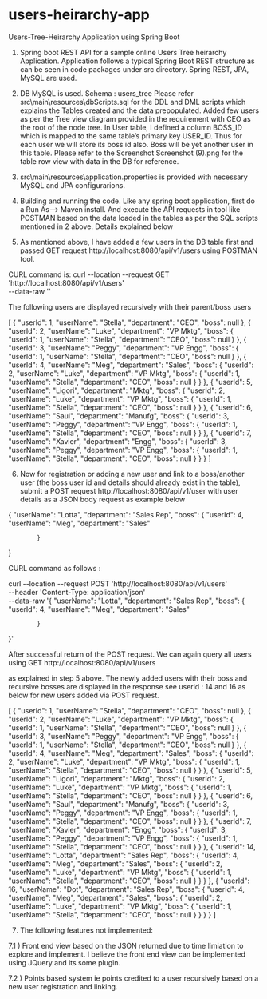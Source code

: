 # users-heirarchy-app
Users-Tree-Heirarchy Application using Spring Boot

1) Spring boot REST API for a sample online Users Tree heirarchy Application. Application follows a typical Spring Boot REST structure as can be seen in code packages under src directory. Spring REST, JPA, MySQL are used.

2) DB MySQL is used. Schema : users_tree Please refer src\main\resources\dbScripts.sql for the DDL and DML scripts which explains the Tables created and the data prepopulated. Added few users as per the Tree view diagram provided in the requirement with CEO as the root of the node tree.
In User table, I defined a column BOSS_ID which is mapped to the same table’s primary key USER_ID.  Thus for each user we will store its boss id also. Boss will be yet another user in this table.
Please refer to the Screenshot Screenshot (9).png for the table row view with data in the DB for reference.

3) src\main\resources\application.properties is provided with necessary MySQL and JPA configurarions.

4) Building and running the code. Like any spring boot application, first do a Run As--> Maven install. And execute the API requests in tool like POSTMAN based on the data loaded in the tables as per the SQL scripts mentioned in 2 above. Details explained below

5) As mentioned above, I have added a few users in the DB table first and passed GET request http://localhost:8080/api/v1/users
using POSTMAN tool.

CURL command is:
curl --location --request GET 'http://localhost:8080/api/v1/users' \
--data-raw ''


The following users are displayed recursively with their parent/boss users


[
    {
        "userId": 1,
        "userName": "Stella",
        "department": "CEO",
        "boss": null
    },
    {
        "userId": 2,
        "userName": "Luke",
        "department": "VP Mktg",
        "boss": {
            "userId": 1,
            "userName": "Stella",
            "department": "CEO",
            "boss": null
        }
    },
    {
        "userId": 3,
        "userName": "Peggy",
        "department": "VP Engg",
        "boss": {
            "userId": 1,
            "userName": "Stella",
            "department": "CEO",
            "boss": null
        }
    },
    {
        "userId": 4,
        "userName": "Meg",
        "department": "Sales",
        "boss": {
            "userId": 2,
            "userName": "Luke",
            "department": "VP Mktg",
            "boss": {
                "userId": 1,
                "userName": "Stella",
                "department": "CEO",
                "boss": null
            }
        }
    },
    {
        "userId": 5,
        "userName": "Ligori",
        "department": "Mktg",
        "boss": {
            "userId": 2,
            "userName": "Luke",
            "department": "VP Mktg",
            "boss": {
                "userId": 1,
                "userName": "Stella",
                "department": "CEO",
                "boss": null
            }
        }
    },
    {
        "userId": 6,
        "userName": "Saul",
        "department": "Manufg",
        "boss": {
            "userId": 3,
            "userName": "Peggy",
            "department": "VP Engg",
            "boss": {
                "userId": 1,
                "userName": "Stella",
                "department": "CEO",
                "boss": null
            }
        }
    },
    {
        "userId": 7,
        "userName": "Xavier",
        "department": "Engg",
        "boss": {
            "userId": 3,
            "userName": "Peggy",
            "department": "VP Engg",
            "boss": {
                "userId": 1,
                "userName": "Stella",
                "department": "CEO",
                "boss": null
            }
        }
    }
]

6) Now for registration or adding a new user and link to a boss/another user (the boss user id and details should already exist in the table), 
submit a POST request http://localhost:8080/api/v1/user
with user details as a JSON body request as example below


{ 
"userName": "Lotta",
"department": "Sales Rep",
"boss": {
                "userId": 4,
		"userName": "Meg",
        	"department": "Sales"
                
            }
}

CURL command as follows :


curl --location --request POST 'http://localhost:8080/api/v1/users' \
--header 'Content-Type: application/json' \
--data-raw '{ 
"userName": "Lotta",
"department": "Sales Rep",
"boss": {
                "userId": 4,
		"userName": "Meg",
        	"department": "Sales"
                
            }
}'

After successful return of the POST request. We can again query all users using GET http://localhost:8080/api/v1/users

as explained in step 5 above. The newly added users with their boss and recursive bosses are displayed in the response
see userid : 14 and 16 as below for new users added via POST request.

[
    {
        "userId": 1,
        "userName": "Stella",
        "department": "CEO",
        "boss": null
    },
    {
        "userId": 2,
        "userName": "Luke",
        "department": "VP Mktg",
        "boss": {
            "userId": 1,
            "userName": "Stella",
            "department": "CEO",
            "boss": null
        }
    },
    {
        "userId": 3,
        "userName": "Peggy",
        "department": "VP Engg",
        "boss": {
            "userId": 1,
            "userName": "Stella",
            "department": "CEO",
            "boss": null
        }
    },
    {
        "userId": 4,
        "userName": "Meg",
        "department": "Sales",
        "boss": {
            "userId": 2,
            "userName": "Luke",
            "department": "VP Mktg",
            "boss": {
                "userId": 1,
                "userName": "Stella",
                "department": "CEO",
                "boss": null
            }
        }
    },
    {
        "userId": 5,
        "userName": "Ligori",
        "department": "Mktg",
        "boss": {
            "userId": 2,
            "userName": "Luke",
            "department": "VP Mktg",
            "boss": {
                "userId": 1,
                "userName": "Stella",
                "department": "CEO",
                "boss": null
            }
        }
    },
    {
        "userId": 6,
        "userName": "Saul",
        "department": "Manufg",
        "boss": {
            "userId": 3,
            "userName": "Peggy",
            "department": "VP Engg",
            "boss": {
                "userId": 1,
                "userName": "Stella",
                "department": "CEO",
                "boss": null
            }
        }
    },
    {
        "userId": 7,
        "userName": "Xavier",
        "department": "Engg",
        "boss": {
            "userId": 3,
            "userName": "Peggy",
            "department": "VP Engg",
            "boss": {
                "userId": 1,
                "userName": "Stella",
                "department": "CEO",
                "boss": null
            }
        }
    },
    {
        "userId": 14,
        "userName": "Lotta",
        "department": "Sales Rep",
        "boss": {
            "userId": 4,
            "userName": "Meg",
            "department": "Sales",
            "boss": {
                "userId": 2,
                "userName": "Luke",
                "department": "VP Mktg",
                "boss": {
                    "userId": 1,
                    "userName": "Stella",
                    "department": "CEO",
                    "boss": null
                }
            }
        }
    },
    {
        "userId": 16,
        "userName": "Dot",
        "department": "Sales Rep",
        "boss": {
            "userId": 4,
            "userName": "Meg",
            "department": "Sales",
            "boss": {
                "userId": 2,
                "userName": "Luke",
                "department": "VP Mktg",
                "boss": {
                    "userId": 1,
                    "userName": "Stella",
                    "department": "CEO",
                    "boss": null
                }
            }
        }
    }
]


7) The following features not implemented:

7.1  ) Front end view based on the JSON returned due to time limiation to explore and implement. I believe the front end view can be implemented using JQuery and its some plugin.

7.2 ) Points based system ie points credited to a user recursively based on  a new user registration and linking. 


